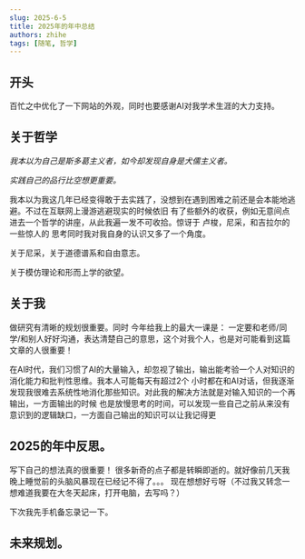 ```yaml
---
slug: 2025-6-5
title: 2025年的年中总结
authors: zhihe
tags: [随笔, 哲学]
---
```



## 开头
百忙之中优化了一下网站的外观，同时也要感谢AI对我学术生涯的大力支持。

## 关于哲学

*我本以为自己是斯多葛主义者，如今却发现自身是犬儒主义者。*

*实践自己的品行比空想更重要。*

我本以为我这几年已经变得敢于去实践了，没想到在遇到困难之前还是会本能地逃避。不过在互联网上漫游逃避现实的时候依旧
有了些额外的收获，例如无意间点进去一个哲学的讲座，从此我遍一发不可收拾。惊讶于 卢梭，尼采，和吉拉尔的一些惊人的
思考同时我对我自身的认识又多了一个角度。

<!-- truncate -->

关于尼采，关于道德谱系和自由意志。


关于模仿理论和形而上学的欲望。



## 关于我

做研究有清晰的规划很重要。同时 今年给我上的最大一课是： 一定要和老师/同学/和别人好好沟通，表达清楚自己的意思，这个对我个人，也是对可能看到这篇文章的人很重要！

在AI时代，我们习惯了AI的大量输入，却忽视了输出，输出能考验一个人对知识的消化能力和批判性思维。我本人可能每天有超过2个
小时都在和AI对话，但我逐渐发现我很难去系统性地消化那些知识。对此我的解决方法就是对输入知识的一个再输出，一方面输出的时候
也是放慢思考的时间，可以发现一些自己之前从来没有意识到的逻辑缺口，一方面自己输出的知识可以让我记得更

## 2025的年中反思。
写下自己的想法真的很重要！ 很多新奇的点子都是转瞬即逝的。就好像前几天我晚上睡觉前的头脑风暴现在已经记不得了。。。
现在想想好亏呀（不过我又转念一想难道我要在大冬天起床，打开电脑，去写吗？）

下次我先手机备忘录记一下。




## 未来规划。

